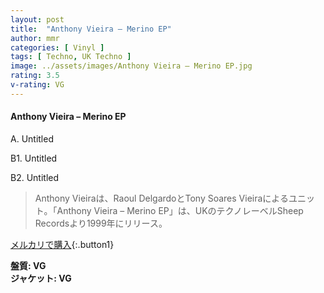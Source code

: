 ```yaml
---
layout: post
title:  "Anthony Vieira – Merino EP"
author: mmr
categories: [ Vinyl ]
tags: [ Techno, UK Techno ]
image: ../assets/images/Anthony Vieira – Merino EP.jpg
rating: 3.5
v-rating: VG
---
```


#### Anthony Vieira – Merino EP

A. Untitled

B1. Untitled

B2. Untitled

> Anthony Vieiraは、Raoul DelgardoとTony Soares Vieiraによるユニット。「Anthony Vieira – Merino EP」は、UKのテクノレーベルSheep Recordsより1999年にリリース。

[メルカリで購入](https://jp.mercari.com/item/m54645012438){:.button1}

<div class="mt-4 mb-4 d-flex align-items-center">
<strong class="mr-1">盤質: VG</strong>
</div>
<div class="mt-4 mb-4 d-flex align-items-center">
<strong class="mr-1">ジャケット: VG</strong>
</div>
